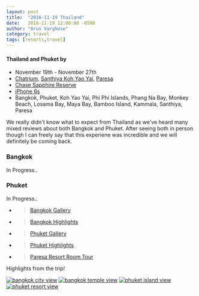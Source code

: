 ```yaml
---
layout: post
title:  "2016-11-19 Thailand"
date:   2016-11-19 12:00:00 -0500
author: "Arun Varghese"
category: travel
tags: [resorts,travel]
---
```


#### Thailand and Phuket by <i class="fa fa-fw fa-plane"></i> 
+ <i class="fa fa-fw fa-calendar"></i> November 19th - November 27th
+ <i class="fa fa-fw fa-bed"></i> [Chatrium](http://www.chatrium.com/chatrium_hotel/default-en.html),
[Santhiya Koh Yao Yai](http://www.santhiya.com/kohyaoyai/?gclid=CjwKEAiApLDBBRC8oICb9NvKsg0SJAD9yOHsQCW36BYxSWyksAnJtbrtAZ_-KYqR5syfL7rxd8R7qhoCwk3w_wcB),
[Paresa](http://www.paresaresorts.com/)  
+ <i class="fa fa-fw fa-credit-card"></i> [Chase Sapphire Reserve](https://www.chase.com/card-benefits/sapphirereserve/rewards)
+ <i class="fa fa-fw fa-camera"></i> [iPhone 6s](http://www.apple.com/shop/buy-iphone/iphone6s)
+ <i class="fa fa-fw fa-map-marker"></i> Bangkok, Phuket, Koh Yao Yai, Phi Phi Islands, Phang Na Bay, Monkey Beach, Losama Bay, Maya Bay, Bamboo Island, Kammala, Santhiya, Paresa

We really didn't know what to expect from Thailand as we've heard many mixed reviews about both Bangkok and Phuket. After seeing both in person though I can freely say that this experiene was incredible and we will definitely be coming back.  

### Bangkok  
In Progress..
<!-- Our stay in Bangkok was relatively short, but we were able to cover quite a bit including three temples, the floating markets of 
 -->  
 
### Phuket  
In Progress..

+ > [Bangkok Gallery](http://imgur.com/a/4OJ0x)  
+ > [Bangkok Highlights](https://www.instagram.com/p/BNPNONZleQq/?taken-by=var_arun)   
+ > [Phuket Gallery](http://imgur.com/a/cvkkT)  
+ > [Phuket Highlights](https://www.instagram.com/p/BNVcKK4Fq_K/?taken-by=var_arun)  
+ > [Paresa Resort Room Tour](https://www.youtube.com/watch?v=lxmZtfcB9x8)  

Highlights from the trip!  

<div class="img-container">
	<a target="_blank" href="http://i.imgur.com/DZJB5Gl.jpg"><img class="img-travel" src="http://i.imgur.com/DZJB5Glh.jpg" alt
	="bangkok city view"/></a>
	<a target="_blank" href="http://i.imgur.com/DhK7X31.jpg"><img class="img-travel" src="http://i.imgur.com/DhK7X31h.jpg" alt
	="bangkok temple view"/></a>
	<a target="_blank" href="http://i.imgur.com/3ToI0jJ.jpg"><img class="img-travel" src="http://i.imgur.com/3ToI0jJh.jpg" alt
	="phuket island view"/></a>
	<a target="_blank" href="http://i.imgur.com/fvvhL0l.jpg"><img class="img-travel" src="http://i.imgur.com/fvvhL0lh.jpg" alt
	="phuket resort view"/></a>
</div>


